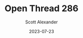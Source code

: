 ---
layout: podcast
title: "Open Thread 286"
author: Scott Alexander
description: https://astralcodexten.substack.com/p/open-thread-286
date: 2023-07-23
length: 455235
duration: 114
guid: open-thread-286
---